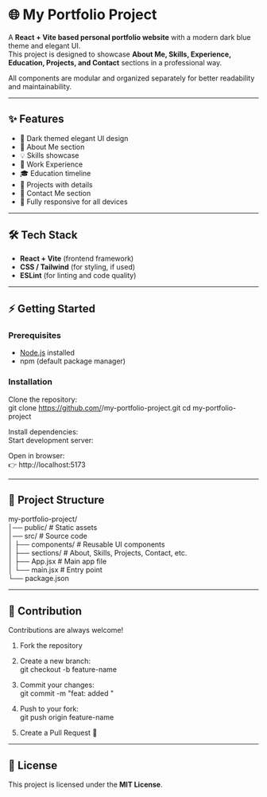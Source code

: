 # 🌐 My Portfolio Project  

A **React + Vite based personal portfolio website** with a modern dark blue theme and elegant UI.  
This project is designed to showcase **About Me, Skills, Experience, Education, Projects, and Contact** sections in a professional way.  

All components are modular and organized separately for better readability and maintainability.  

---

## ✨ Features  
- 🎨 Dark themed elegant UI design  
- 👤 About Me section  
- 💡 Skills showcase  
- 💼 Work Experience  
- 🎓 Education timeline  
- 🚀 Projects with details  
- 📩 Contact Me section  
- 📱 Fully responsive for all devices  

---

## 🛠️ Tech Stack  
- **React + Vite** (frontend framework)  
- **CSS / Tailwind** (for styling, if used)  
- **ESLint** (for linting and code quality)  

---

## ⚡ Getting Started  

### Prerequisites  
- [Node.js](https://nodejs.org/) installed  
- npm (default package manager)  

### Installation  

Clone the repository:  
git clone https://github.com/<your-username>/my-portfolio-project.git
cd my-portfolio-project

Install dependencies:  
Start development server:  

Open in browser:  
👉 http://localhost:5173  

---

## 📂 Project Structure  

my-portfolio-project/  
│── public/          # Static assets  
│── src/             # Source code  
│   ├── components/  # Reusable UI components  
│   ├── sections/    # About, Skills, Projects, Contact, etc.  
│   ├── App.jsx      # Main app file  
│   └── main.jsx     # Entry point  
└── package.json  

---

## 🤝 Contribution  

Contributions are always welcome!  

1. Fork the repository

2. Create a new branch:  
git checkout -b feature-name

3. Commit your changes:  
git commit -m "feat: added <short description>"

4. Push to your fork:  
git push origin feature-name

5. Create a Pull Request 🎉  

---

## 📜 License  

This project is licensed under the **MIT License**.  
